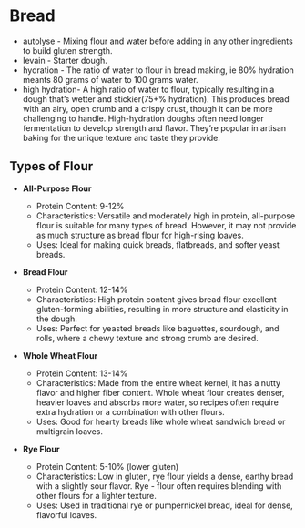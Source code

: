 # Bread

- autolyse - Mixing flour and water before adding in any other ingredients to build gluten strength.
- levain - Starter dough.
- hydration - The ratio of water to flour in bread making, ie 80% hydration meants 80 grams of water to 100 grams water.
- high hydration- A high ratio of water to flour, typically resulting in a dough that’s wetter and stickier(75+% hydration). This produces bread with an airy, open crumb and a crispy crust, though it can be more challenging to handle. High-hydration doughs often need longer fermentation to develop strength and flavor. They’re popular in artisan baking for the unique texture and taste they provide.

## Types of Flour

- **All-Purpose Flour**

  - Protein Content: 9-12%
  - Characteristics: Versatile and moderately high in protein, all-purpose flour is suitable for many types of bread. However, it may not provide as much structure as bread flour for high-rising loaves.
  - Uses: Ideal for making quick breads, flatbreads, and softer yeast breads.

- **Bread Flour**

  - Protein Content: 12-14%
  - Characteristics: High protein content gives bread flour excellent gluten-forming abilities, resulting in more structure and elasticity in the dough.
  - Uses: Perfect for yeasted breads like baguettes, sourdough, and rolls, where a chewy texture and strong crumb are desired.

- **Whole Wheat Flour**

  - Protein Content: 13-14%
  - Characteristics: Made from the entire wheat kernel, it has a nutty flavor and higher fiber content. Whole wheat flour creates denser, heavier loaves and absorbs more water, so recipes often require extra hydration or a combination with other flours.
  - Uses: Good for hearty breads like whole wheat sandwich bread or multigrain loaves.

- **Rye Flour**
  - Protein Content: 5-10% (lower gluten)
  - Characteristics: Low in gluten, rye flour yields a dense, earthy bread with a slightly sour flavor. Rye - flour often requires blending with other flours for a lighter texture.
  - Uses: Used in traditional rye or pumpernickel bread, ideal for dense, flavorful loaves.
